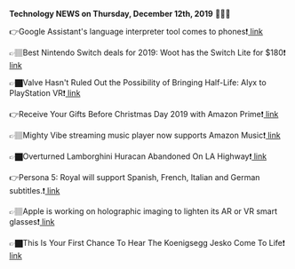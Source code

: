 <b>Technology NEWS on Thursday, December 12th, 2019</b> 📡📡📡 

👉Google Assistant's language interpreter tool comes to phones❗️<a href='https://techblock.club/?p=1491'> link</a>

👉🏽Best Nintendo Switch deals for 2019: Woot has the Switch Lite for $180❗️<a href='https://techblock.club/?p=1493'> link</a>

👉🏿Valve Hasn't Ruled Out the Possibility of Bringing Half-Life: Alyx to PlayStation VR❗️<a href='https://techblock.club/?p=1495'> link</a>

👉Receive Your Gifts Before Christmas Day 2019 with Amazon Prime❗️<a href='https://techblock.club/?p=1497'> link</a>

👉🏽Mighty Vibe streaming music player now supports Amazon Music❗️<a href='https://techblock.club/?p=1499'> link</a>

👉🏿Overturned Lamborghini Huracan Abandoned On LA Highway❗️<a href='https://techblock.club/?p=1501'> link</a>

👉Persona 5: Royal will support Spanish, French, Italian and German subtitles.❗️<a href='https://techblock.club/?p=1503'> link</a>

👉🏽Apple is working on holographic imaging to lighten its AR or VR smart glasses❗️<a href='https://techblock.club/?p=1505'> link</a>

👉🏿This Is Your First Chance To Hear The Koenigsegg Jesko Come To Life❗️<a href='https://techblock.club/?p=1507'> link</a>

